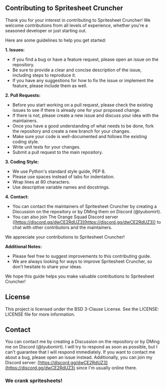## Contributing to Spritesheet Cruncher

Thank you for your interest in contributing to Spritesheet Cruncher! We welcome contributions from all levels of experience, whether you're a seasoned developer or just starting out.

Here are some guidelines to help you get started:

**1. Issues:**

* If you find a bug or have a feature request, please open an issue on the repository.
* Be sure to provide a clear and concise description of the issue, including steps to reproduce it.
* If you have any suggestions for how to fix the issue or implement the feature, please include them as well.

**2. Pull Requests:**

* Before you start working on a pull request, please check the existing issues to see if there is already one for your proposed change.
* If there is not, please create a new issue and discuss your idea with the maintainers.
* Once you have a good understanding of what needs to be done, fork the repository and create a new branch for your changes.
* Make sure your code is well-documented and follows the existing coding style.
* Write unit tests for your changes.
* Submit a pull request to the main repository.

**3. Coding Style:**

* We use Python's standard style guide, PEP 8.
* Please use spaces instead of tabs for indentation.
* Wrap lines at 80 characters.
* Use descriptive variable names and docstrings.

**4. Contact:**

* You can contact the maintainers of Spritesheet Cruncher by creating a Discussion on the repository or by DMing them on Discord (@lyubomirt).
* You can also join The Orange Squad Discord server ([https://discord.gg/dwCE2RdUZ3](https://discord.gg/dwCE2RdUZ3)) to chat with other contributors and the maintainers.

We appreciate your contributions to Spritesheet Cruncher!

**Additional Notes:**

* Please feel free to suggest improvements to this contributing guide.
* We are always looking for ways to improve Spritesheet Cruncher, so don't hesitate to share your ideas.

We hope this guide helps you make valuable contributions to Spritesheet Cruncher!

## License

This project is licensed under the BSD 3-Clause License. See the LICENSE: LICENSE file for more information.

## Contact

You can contact me by creating a Discussion on the repository or by DMing me on Discord (@lyubomirt). I will try to respond as soon as possible, but I can't guarantee that I will respond immediately. If you want to contact me about a bug, please open an issue instead. Additionally, you can join my Discord server: [https://discord.gg/dwCE2RdUZ3](https://discord.gg/dwCE2RdUZ3) since I'm usually online there.

### We crank spritesheets!